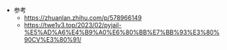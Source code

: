 - 参考
	- https://zhuanlan.zhihu.com/p/578966149
	- https://twe1v3.top/2023/02/pyjail-%E5%AD%A6%E4%B9%A0%E6%80%BB%E7%BB%93%E3%80%90CV%E3%80%91/